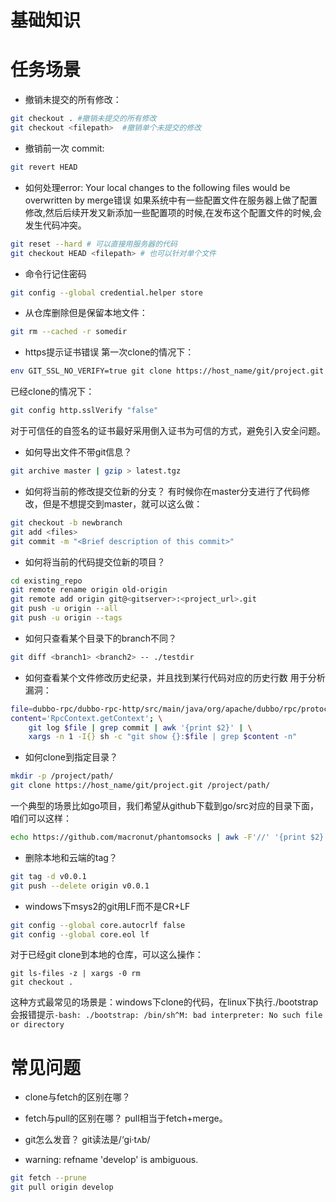 # 基础知识

# 任务场景
* 撤销未提交的所有修改：
```bash
git checkout . #撤销未提交的所有修改
git checkout <filepath>  #撤销单个未提交的修改
```

* 撤销前一次 commit:
```bash
git revert HEAD
```

* 如何处理error: Your local changes to the following files would be overwritten by merge错误
 如果系统中有一些配置文件在服务器上做了配置修改,然后后续开发又新添加一些配置项的时候,在发布这个配置文件的时候,会发生代码冲突。
```bash
git reset --hard # 可以直接用服务器的代码
git checkout HEAD <filepath> # 也可以针对单个文件
```

* 命令行记住密码
```bash
git config --global credential.helper store
```

* 从仓库删除但是保留本地文件：
```bash
git rm --cached -r somedir
```

* https提示证书错误
 第一次clone的情况下：
```bash
env GIT_SSL_NO_VERIFY=true git clone https://host_name/git/project.git
```
 已经clone的情况下：
```bash
git config http.sslVerify "false"
```
对于可信任的自签名的证书最好采用倒入证书为可信的方式，避免引入安全问题。

* 如何导出文件不带git信息？
```bash
git archive master | gzip > latest.tgz
```

* 如何将当前的修改提交位新的分支？
有时候你在master分支进行了代码修改，但是不想提交到master，就可以这么做：
```bash
git checkout -b newbranch
git add <files>
git commit -m "<Brief description of this commit>"
```

* 如何将当前的代码提交位新的项目？
```bash
cd existing_repo
git remote rename origin old-origin
git remote add origin git@<gitserver>:<project_url>.git
git push -u origin --all
git push -u origin --tags
```

* 如何只查看某个目录下的branch不同？
```bash
git diff <branch1> <branch2> -- ./testdir
```

* 如何查看某个文件修改历史纪录，并且找到某行代码对应的历史行数
用于分析漏洞：
```bash
file=dubbo-rpc/dubbo-rpc-http/src/main/java/org/apache/dubbo/rpc/protocol/http/HttpProtocol.java; \
content='RpcContext.getContext'; \
    git log $file | grep commit | awk '{print $2}' | \
    xargs -n 1 -I{} sh -c "git show {}:$file | grep $content -n"
```

* 如何clone到指定目录？
```bash
mkdir -p /project/path/
git clone https://host_name/git/project.git /project/path/
```
一个典型的场景比如go项目，我们希望从github下载到go/src对应的目录下面，咱们可以这样：
```bash
echo https://github.com/macronut/phantomsocks | awk -F'//' '{print $2}' | xargs -I{} git clone https://{} `go env GOPATH`/src/{}
```

* 删除本地和云端的tag？
```bash
git tag -d v0.0.1
git push --delete origin v0.0.1
```

* windows下msys2的git用LF而不是CR+LF
```bash
git config --global core.autocrlf false
git config --global core.eol lf
```
对于已经git clone到本地的仓库，可以这么操作：
```
git ls-files -z | xargs -0 rm
git checkout .
```
这种方式最常见的场景是：windows下clone的代码，在linux下执行./bootstrap会报错提示```-bash: ./bootstrap: /bin/sh^M: bad interpreter: No such file or directory```

# 常见问题
* clone与fetch的区别在哪？

* fetch与pull的区别在哪？
pull相当于fetch+merge。

* git怎么发音？
git读法是/‘gi·tʌb/

* warning: refname 'develop' is ambiguous.
```bash
git fetch --prune
git pull origin develop
```
